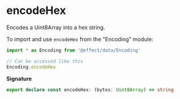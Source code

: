 # encodeHex

Encodes a Uint8Array into a hex string.

To import and use `encodeHex` from the "Encoding" module:

```ts
import * as Encoding from '@effect/data/Encoding'

// Can be accessed like this
Encoding.encodeHex
```

**Signature**

```ts
export declare const encodeHex: (bytes: Uint8Array) => string
```
